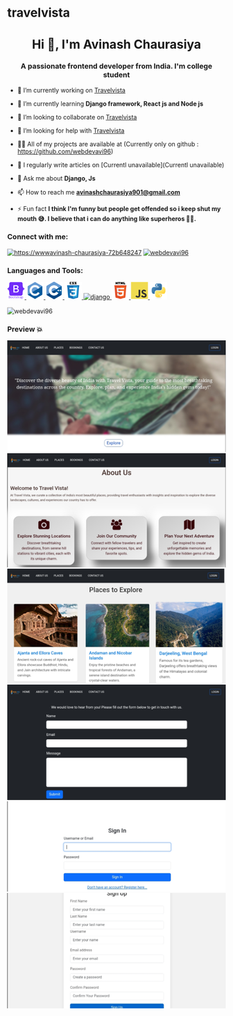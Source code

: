 # travelvista

<h1 align="center">Hi 👋, I'm Avinash Chaurasiya</h1>
<h3 align="center">A passionate frontend developer from India. I'm college student</h3>

- 🔭 I’m currently working on [Travelvista](https://github.com/webdevavi96/myproject)

- 🌱 I’m currently learning **Django framework, React js and Node js**

- 👯 I’m looking to collaborate on [Travelvista](https://github.com/webdevavi96/myproject)

- 🤝 I’m looking for help with [Travelvista](https://github.com/webdevavi96/myproject)

- 👨‍💻 All of my projects are available at (Currently only on github : https://github.com/webdevavi96)

- 📝 I regularly write articles on [Currentl unavailable](Currentl unavailable)

- 💬 Ask me about **Django, Js**

- 📫 How to reach me **avinashchaurasiya901@gmail.com**

- ⚡ Fun fact **I think I'm funny but people get offended so i keep shut my mouth 😅. I believe that i can do anything like superheros 🦸‍♂️.**

<h3 align="left">Connect with me:</h3>
<p align="left">
<a href="https://linkedin.com/in/https://wwwavinash-chaurasiya-72b648247" target="blank"><img align="center" src="https://raw.githubusercontent.com/rahuldkjain/github-profile-readme-generator/master/src/images/icons/Social/linked-in-alt.svg" alt="https://wwwavinash-chaurasiya-72b648247" height="30" width="40" /></a>
<a href="https://instagram.com/webdevavi96" target="blank"><img align="center" src="https://raw.githubusercontent.com/rahuldkjain/github-profile-readme-generator/master/src/images/icons/Social/instagram.svg" alt="webdevavi96" height="30" width="40" /></a>
</p>

<h3 align="left">Languages and Tools:</h3>
<p align="left"> <a href="https://getbootstrap.com" target="_blank" rel="noreferrer"> <img src="https://raw.githubusercontent.com/devicons/devicon/master/icons/bootstrap/bootstrap-plain-wordmark.svg" alt="bootstrap" width="40" height="40"/> </a> <a href="https://www.cprogramming.com/" target="_blank" rel="noreferrer"> <img src="https://raw.githubusercontent.com/devicons/devicon/master/icons/c/c-original.svg" alt="c" width="40" height="40"/> </a> <a href="https://www.w3schools.com/cpp/" target="_blank" rel="noreferrer"> <img src="https://raw.githubusercontent.com/devicons/devicon/master/icons/cplusplus/cplusplus-original.svg" alt="cplusplus" width="40" height="40"/> </a> <a href="https://www.w3schools.com/css/" target="_blank" rel="noreferrer"> <img src="https://raw.githubusercontent.com/devicons/devicon/master/icons/css3/css3-original-wordmark.svg" alt="css3" width="40" height="40"/> </a> <a href="https://www.djangoproject.com/" target="_blank" rel="noreferrer"> <img src="https://cdn.worldvectorlogo.com/logos/django.svg" alt="django" width="40" height="40"/> </a> <a href="https://www.w3.org/html/" target="_blank" rel="noreferrer"> <img src="https://raw.githubusercontent.com/devicons/devicon/master/icons/html5/html5-original-wordmark.svg" alt="html5" width="40" height="40"/> </a> <a href="https://developer.mozilla.org/en-US/docs/Web/JavaScript" target="_blank" rel="noreferrer"> <img src="https://raw.githubusercontent.com/devicons/devicon/master/icons/javascript/javascript-original.svg" alt="javascript" width="40" height="40"/> </a> <a href="https://www.python.org" target="_blank" rel="noreferrer"> <img src="https://raw.githubusercontent.com/devicons/devicon/master/icons/python/python-original.svg" alt="python" width="40" height="40"/> </a> </p>

<p><img align="center" src="https://github-readme-stats.vercel.app/api/top-langs?username=webdevavi96&show_icons=true&locale=en&layout=compact" alt="webdevavi96" /></p>

<h3>Preview 💥</h3>

<img src = "https://github.com/webdevavi96/myproject/blob/main/General/static/images/src/SmartSelect_20241209_113047_Chrome.jpg" alt = "Home Page">

<img src = "https://github.com/webdevavi96/myproject/blob/main/General/static/images/src/SmartSelect_20241209_113118_Chrome.jpg" alt = "About Us Page">

<img src = "https://github.com/webdevavi96/myproject/blob/main/General/static/images/src/SmartSelect_20241209_113158_Chrome.jpg" alt = "Places to Visit Page">

<img src = "https://github.com/webdevavi96/myproject/blob/main/General/static/images/src/SmartSelect_20241209_113254_Chrome.jpg" alt = "contact Us Page">

<img src = "https://github.com/webdevavi96/myproject/blob/main/General/static/images/src/SmartSelect_20241209_113336_Chrome.jpg" alt = "Login Page">

<img src = "https://github.com/webdevavi96/myproject/blob/main/General/static/images/src/SmartSelect_20241209_113405_Chrome.jpg" alt = "New User Registraion Page">
